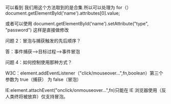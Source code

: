 可以看到 我们用这个方法取到的是合集 所以可以处理为
for（）
document.getElementById('name').attributes[0].value;

或者可以使用 document.getElementById('name').setAttribute("type", "password") 这样是直接做修改

问题 2：冒泡与捕获触发的先后顺序？

答：事件捕获-->目标过程-->事件冒泡

问题 4：如何控制使用那种方式？

W3C：element.addEventListener（"click/mouseover...",fn,boolean）第三个参数为 true（捕获） 为 false（冒泡）

IE:element.attachEvent("onclick/onmouseover...",fn)只能在 IE 浏览器使用（反人类终将被放弃）仅支持冒泡。
